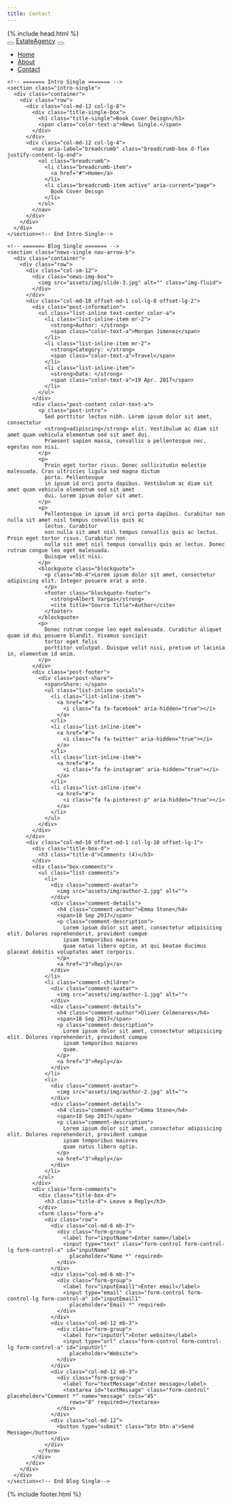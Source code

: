 ```yaml
---
title: Contact
---
```

<!DOCTYPE html>
<html lang="en">

<head>
  {% include head.html %}
</head>

<body>

 
  <!-- ======= Header/Navbar ======= -->
  <nav class="navbar navbar-default navbar-trans navbar-expand-lg fixed-top">
    <div class="container">
      <button class="navbar-toggler collapsed" type="button" data-toggle="collapse" data-target="#navbarDefault"
        aria-controls="navbarDefault" aria-expanded="false" aria-label="Toggle navigation">
        <span></span>
        <span></span>
        <span></span>
      </button>
      <a class="navbar-brand text-brand" href="index.html">Estate<span class="color-b">Agency</span></a>
      <button type="button" class="btn btn-link nav-search navbar-toggle-box-collapse d-md-none" data-toggle="collapse"
        data-target="#navbarTogglerDemo01" aria-expanded="false">
        <span class="fa fa-search" aria-hidden="true"></span>
      </button>
      <div class="navbar-collapse collapse justify-content-center" id="navbarDefault">
        <ul class="navbar-nav">
          <li class="nav-item">
            <a class="nav-link active" href="index.html">Home</a>
          </li>
          <li class="nav-item">
            <a class="nav-link" href="about.html">About</a>
          </li>
          <!-- <li class="nav-item">
            <a class="nav-link" href="property-grid.html">Property</a>
          </li>
          <li class="nav-item">
            <a class="nav-link" href="blog-grid.html">Blog</a>
          </li>
          <li class="nav-item dropdown">
            <a class="nav-link dropdown-toggle" href="#" id="navbarDropdown" role="button" data-toggle="dropdown"
              aria-haspopup="true" aria-expanded="false">
              Pages
            </a>
            <div class="dropdown-menu" aria-labelledby="navbarDropdown">
              <a class="dropdown-item" href="property-single.html">Property Single</a>
              <a class="dropdown-item" href="blog-single.html">Blog Single</a>
              <a class="dropdown-item" href="agents-grid.html">Agents Grid</a>
              <a class="dropdown-item" href="agent-single.html">Agent Single</a>
            </div>
          </li> -->
          <li class="nav-item">
            <a class="nav-link" href="contact.html">Contact</a>
          </li>
        </ul>
      </div>
      <!-- <button type="button" class="btn btn-b-n navbar-toggle-box-collapse d-none d-md-block" data-toggle="collapse"
        data-target="#navbarTogglerDemo01" aria-expanded="false">
        <span class="fa fa-search" aria-hidden="true"></span>
      </button> -->
    </div>
  </nav><!-- End Header/Navbar -->

  <main id="main">

    <!-- ======= Intro Single ======= -->
    <section class="intro-single">
      <div class="container">
        <div class="row">
          <div class="col-md-12 col-lg-8">
            <div class="title-single-box">
              <h1 class="title-single">Book Cover Deisgn</h1>
              <span class="color-text-a">News Single.</span>
            </div>
          </div>
          <div class="col-md-12 col-lg-4">
            <nav aria-label="breadcrumb" class="breadcrumb-box d-flex justify-content-lg-end">
              <ol class="breadcrumb">
                <li class="breadcrumb-item">
                  <a href="#">Home</a>
                </li>
                <li class="breadcrumb-item active" aria-current="page">
                  Book Cover Deisgn
                </li>
              </ol>
            </nav>
          </div>
        </div>
      </div>
    </section><!-- End Intro Single-->

    <!-- ======= Blog Single ======= -->
    <section class="news-single nav-arrow-b">
      <div class="container">
        <div class="row">
          <div class="col-sm-12">
            <div class="news-img-box">
              <img src="assets/img/slide-3.jpg" alt="" class="img-fluid">
            </div>
          </div>
          <div class="col-md-10 offset-md-1 col-lg-8 offset-lg-2">
            <div class="post-information">
              <ul class="list-inline text-center color-a">
                <li class="list-inline-item mr-2">
                  <strong>Author: </strong>
                  <span class="color-text-a">Morgan Jimenez</span>
                </li>
                <li class="list-inline-item mr-2">
                  <strong>Category: </strong>
                  <span class="color-text-a">Travel</span>
                </li>
                <li class="list-inline-item">
                  <strong>Date: </strong>
                  <span class="color-text-a">19 Apr. 2017</span>
                </li>
              </ul>
            </div>
            <div class="post-content color-text-a">
              <p class="post-intro">
                Sed porttitor lectus nibh. Lorem ipsum dolor sit amet, consectetur
                <strong>adipiscing</strong> elit. Vestibulum ac diam sit amet quam vehicula elementum sed sit amet dui.
                Praesent sapien massa, convallis a pellentesque nec, egestas non nisi.
              </p>
              <p>
                Proin eget tortor risus. Donec sollicitudin molestie malesuada. Cras ultricies ligula sed magna dictum
                porta. Pellentesque
                in ipsum id orci porta dapibus. Vestibulum ac diam sit amet quam vehicula elementum sed sit amet
                dui. Lorem ipsum dolor sit amet.
              </p>
              <p>
                Pellentesque in ipsum id orci porta dapibus. Curabitur non nulla sit amet nisl tempus convallis quis ac
                lectus. Curabitur
                non nulla sit amet nisl tempus convallis quis ac lectus. Proin eget tortor risus. Curabitur non
                nulla sit amet nisl tempus convallis quis ac lectus. Donec rutrum congue leo eget malesuada.
                Quisque velit nisi.
              </p>
              <blockquote class="blockquote">
                <p class="mb-4">Lorem ipsum dolor sit amet, consectetur adipiscing elit. Integer posuere erat a ante.
                </p>
                <footer class="blockquote-footer">
                  <strong>Albert Vargas</strong>
                  <cite title="Source Title">Author</cite>
                </footer>
              </blockquote>
              <p>
                Donec rutrum congue leo eget malesuada. Curabitur aliquet quam id dui posuere blandit. Vivamus suscipit
                tortor eget felis
                porttitor volutpat. Quisque velit nisi, pretium ut lacinia in, elementum id enim.
              </p>
            </div>
            <div class="post-footer">
              <div class="post-share">
                <span>Share: </span>
                <ul class="list-inline socials">
                  <li class="list-inline-item">
                    <a href="#">
                      <i class="fa fa-facebook" aria-hidden="true"></i>
                    </a>
                  </li>
                  <li class="list-inline-item">
                    <a href="#">
                      <i class="fa fa-twitter" aria-hidden="true"></i>
                    </a>
                  </li>
                  <li class="list-inline-item">
                    <a href="#">
                      <i class="fa fa-instagram" aria-hidden="true"></i>
                    </a>
                  </li>
                  <li class="list-inline-item">
                    <a href="#">
                      <i class="fa fa-pinterest-p" aria-hidden="true"></i>
                    </a>
                  </li>
                </ul>
              </div>
            </div>
          </div>
          <div class="col-md-10 offset-md-1 col-lg-10 offset-lg-1">
            <div class="title-box-d">
              <h3 class="title-d">Comments (4)</h3>
            </div>
            <div class="box-comments">
              <ul class="list-comments">
                <li>
                  <div class="comment-avatar">
                    <img src="assets/img/author-2.jpg" alt="">
                  </div>
                  <div class="comment-details">
                    <h4 class="comment-author">Emma Stone</h4>
                    <span>18 Sep 2017</span>
                    <p class="comment-description">
                      Lorem ipsum dolor sit amet, consectetur adipisicing elit. Dolores reprehenderit, provident cumque
                      ipsam temporibus maiores
                      quae natus libero optio, at qui beatae ducimus placeat debitis voluptates amet corporis.
                    </p>
                    <a href="3">Reply</a>
                  </div>
                </li>
                <li class="comment-children">
                  <div class="comment-avatar">
                    <img src="assets/img/author-1.jpg" alt="">
                  </div>
                  <div class="comment-details">
                    <h4 class="comment-author">Oliver Colmenares</h4>
                    <span>18 Sep 2017</span>
                    <p class="comment-description">
                      Lorem ipsum dolor sit amet, consectetur adipisicing elit. Dolores reprehenderit, provident cumque
                      ipsam temporibus maiores
                      quae.
                    </p>
                    <a href="3">Reply</a>
                  </div>
                </li>
                <li>
                  <div class="comment-avatar">
                    <img src="assets/img/author-2.jpg" alt="">
                  </div>
                  <div class="comment-details">
                    <h4 class="comment-author">Emma Stone</h4>
                    <span>18 Sep 2017</span>
                    <p class="comment-description">
                      Lorem ipsum dolor sit amet, consectetur adipisicing elit. Dolores reprehenderit, provident cumque
                      ipsam temporibus maiores
                      quae natus libero optio.
                    </p>
                    <a href="3">Reply</a>
                  </div>
                </li>
              </ul>
            </div>
            <div class="form-comments">
              <div class="title-box-d">
                <h3 class="title-d"> Leave a Reply</h3>
              </div>
              <form class="form-a">
                <div class="row">
                  <div class="col-md-6 mb-3">
                    <div class="form-group">
                      <label for="inputName">Enter name</label>
                      <input type="text" class="form-control form-control-lg form-control-a" id="inputName"
                        placeholder="Name *" required>
                    </div>
                  </div>
                  <div class="col-md-6 mb-3">
                    <div class="form-group">
                      <label for="inputEmail1">Enter email</label>
                      <input type="email" class="form-control form-control-lg form-control-a" id="inputEmail1"
                        placeholder="Email *" required>
                    </div>
                  </div>
                  <div class="col-md-12 mb-3">
                    <div class="form-group">
                      <label for="inputUrl">Enter website</label>
                      <input type="url" class="form-control form-control-lg form-control-a" id="inputUrl"
                        placeholder="Website">
                    </div>
                  </div>
                  <div class="col-md-12 mb-3">
                    <div class="form-group">
                      <label for="textMessage">Enter message</label>
                      <textarea id="textMessage" class="form-control" placeholder="Comment *" name="message" cols="45"
                        rows="8" required></textarea>
                    </div>
                  </div>
                  <div class="col-md-12">
                    <button type="submit" class="btn btn-a">Send Message</button>
                  </div>
                </div>
              </form>
            </div>
          </div>
        </div>
      </div>
    </section><!-- End Blog Single-->

  </main><!-- End #main -->

  {% include footer.html %}

  <a href="#" class="back-to-top"><i class="fa fa-chevron-up"></i></a>
  <div id="preloader"></div>

  <!-- Vendor JS Files -->
  <script src="assets/vendor/jquery/jquery.min.js"></script>
  <script src="assets/vendor/bootstrap/js/bootstrap.bundle.min.js"></script>
  <script src="assets/vendor/jquery.easing/jquery.easing.min.js"></script>
  <script src="assets/vendor/php-email-form/validate.js"></script>
  <script src="assets/vendor/owl.carousel/owl.carousel.min.js"></script>
  <script src="assets/vendor/scrollreveal/scrollreveal.min.js"></script>

  <!-- Template Main JS File -->
  <script src="assets/js/main.js"></script>

</body>

</html>